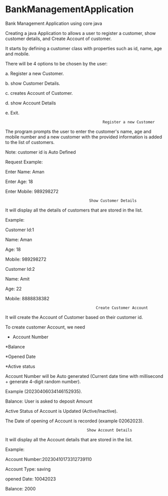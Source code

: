 # BankManagementApplication
Bank Management  Application using core java
  

Creating a java Application to allows a user to register a customer, show customer details, and Create Account of customer.  

 

It starts by defining a customer class with properties such as id, name, age and mobile. 

There will be 4 options to be chosen by the user: 

a. Register a new Customer. 

b. show Customer Details. 

c. creates Account of Customer. 

d. show Account Details 

e. Exit. 

 

                                               Register a new Customer 

 

The program prompts the user to enter the customer's name, age and mobile number and a new customer with the provided information is added to the list of customers.  

Note: customer id is Auto Defined 

Request Example: 

Enter Name: Aman 

Enter Age: 18 

Enter Mobile: 989298272 

                                             

 

 

 

                                         Show Customer Details 

 

It will display all the details of customers that are stored in the list. 

Example: 

Customer Id:1 

Name: Aman 

Age: 18 

Mobile: 989298272 

 

Customer Id:2 

Name: Amit 

Age: 22 

Mobile: 8888838382 

 

                                            Create Customer Account 

It will create the Account of Customer based on their customer id. 

To create customer Account, we need 

* Account Number  

*Balance 

*Opened Date 

*Active status 

 

 

 

Account Number will be Auto generated (Current date time with millisecond + generate 4-digit random number). 

Example (20230406034146152935). 

Balance: User is asked to deposit Amount 

Active Status of Account is Updated (Active/Inactive). 

The Date of opening of Account is recorded (example 02062023). 

                                

                                        Show Account Details 

It will display all the Account details that are stored in the list. 

Example: 

Account Number:20230410173312739110 

Account Type: saving 

opened Date: 10042023 

Balance: 2000 
